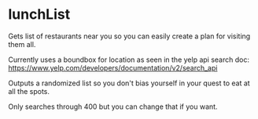 # lunchList
Gets list of restaurants near you so you can easily create a plan for visiting them all.

Currently uses a boundbox for location as seen in the yelp api search doc: https://www.yelp.com/developers/documentation/v2/search_api


Outputs a randomized list so you don't bias yourself in your quest to eat at all the spots.

Only searches through 400 but you can change that if you want.
